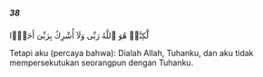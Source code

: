 ##### 38

<span class="ayah">لَّٰكِنَّا۠ هُوَ ٱللَّهُ رَبِّى وَلَآ أُشْرِكُ بِرَبِّىٓ أَحَدًۭا</span>

<span class="ayah_translation">Tetapi aku (percaya bahwa): Dialah Allah, Tuhanku, dan aku tidak mempersekutukan seorangpun dengan Tuhanku.</span>
